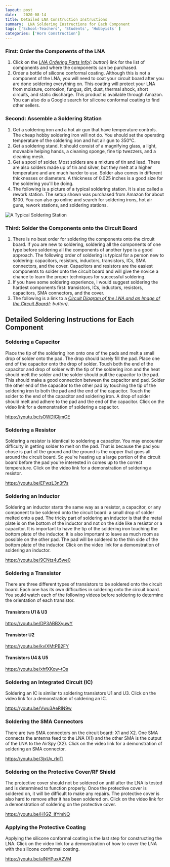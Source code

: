 ```yaml
---
layout: post
date:   2020-08-14
title: Detailed LNA Construction Instructions
summary:  LNA Soldering Instructions for Each Component
tags: ['School-Teachers', 'Students', 'Hobbyists' ]
categories: ['Horn Construction'] 
---
```


### First: Order the Components of the LNA  

1. Click on the *[LNA Ordering Parts Info](https://drive.google.com/file/d/1_8qzYX0wq48ErP7H5tAy8F8_bijaBQUf/view?usp=sharing){: button}* link for the list of components and where the components can be purchased.  
2. Order a bottle of silicone conformal coating. Although this is not a component of the LNA, you will need to coat your circuit board after you are done soldering everything on. This coating will protect your LNA from moisture, corrosion, fungus, dirt, dust, thermal shock, short circuits, and static discharge. This product is available through Amazon. You can also do a Google search for silicone conformal coating to find other sellers.  
     
### Second: Assemble a Soldering Station  

1. Get a soldering iron and a hot air gun that have temperature controls. The cheap hobby soldering iron will not do. You should set the operating temperature of the soldering iron and hot air gun to 350°C.  
2. Get a soldering stand. It should consist of a magnifying glass, a light, moveable helping hands, a cleaning sponge, fine tip twezzers, and a cleaning mesh.  
3. Get a spool of solder. Most solders are a mixture of tin and lead. There are also solders made up of tin and silver, but they melt at a higher temperature and are much harder to use. Solder also comes in different thicknesses or diameters. A thickness of 0.025 inches is a good size for the soldering you'll be doing.  
4. The following is a picture of a typical soldering station. It is also called a rework station. The setup shown was purchased from Amazon for about $100. You can also go online and search for soldering irons, hot air guns, rework stations, and soldering stations.   
     
![A Typical Soldering Station](/dspira-lessons/images/SolderingStation.JPG)

### Third: Solder the Components onto the Circuit Board  

1. There is no best order for soldering the components onto the circuit board. If you are new to soldering, soldering all the  components of one type before soldering all the components of another type is a good approach. The following order of soldering is typical for a person new to soldering: capacitors, resistors, inductors, transistors, ICs, SMA connectors, and the cover. Capacitors and resistors are the easiest components to solder onto the circuit board and will give the novice a chance to learn the proper techniques for successful soldering.  
2. If you have some soldering experience, I would suggest soldering the hardest components first: transistors, ICs, inductors, resistors, capacitors, SMA connectors, and the cover.  
3. The following is a link to a *[Circuit Diagram of the LNA and an Image of the Circuit Board](https://drive.google.com/file/d/1PwT-tn9KpN2fMcUG9MIAAlKz2KKEgYRl/view?usp=sharing){: button}*.

## Detailed Soldering Instructions for Each Component

### Soldering a Capacitor

Place the tip of the soldering iron onto one of the pads and melt a small drop of solder onto the pad. The drop should barely fill the pad. Place one end of the capacitor onto the drop of solder. Touch both the end of the capacitor and drop of solder with the tip of the soldering iron and the heat should melt the solder and the solder should pull the capacitor to the pad. This should make a good connection between the capacitor and pad. Solder the other end of the capacitor to the other pad by touching the tip of the soldering iron to both the pad and the end of the capacitor. Touch the solder to the end of the capacitor and soldering iron. A drop of solder should melt and adhere to the pad and the end of the capacitor. Click on the video link for a demonstration of soldering a capacitor.

https://youtu.be/sOWDIGIjmGE

### Soldering a Resistor

Soldering a resistor is identical to soldering a capacitor. You may encounter difficulty in getting solder to melt on the pad. That is because the pad you chose is part of the ground and the ground is the copper that goes all around the circuit board. So you're heating up a large portion of the circuit board before the pad you're interested in comes up to the correct temperature. Click on the video link for a demonstration of soldering a resistor.

https://youtu.be/EFwzL3n3f7s

### Soldering an Inductor

Soldering an inductor starts the same way as a resistor, a capacitor, or any component to be soldered onto the circuit board: a small drop of solder melted onto a pad. The tricky part of soldering an inductor is that the metal plate is on the bottom of the inductor and not on the side like a resistor or a capacitor. It is important to have the tip of the soldering iron touching the bottom plate of the inductor. It is also important to leave as much room as possible on the other pad. The pad will be soldered to the thin side of the bottom plate of the inductor. Click on the video link for a demonstration of soldering an inductor.

https://youtu.be/9CNtz4u5we0

### Soldering a Transistor

There are three different types of transistors to be soldered onto the circuit board. Each one has its own difficulties in soldering onto the circuit board. You sould watch each of the following videos before soldering to determine the orientation of each transistor.

#### Transistors U1 & U3

https://youtu.be/DP3ABBXyuwY

#### Transistor U2

https://youtu.be/kvlXMtPB2FY

#### Transistors U4 & U5

https://youtu.be/xhfXKow-tOs

### Soldering an Integrated Circuit \(IC\)

Soldering an IC is similar to soldering transistors U1 and U3. Click on the video link for a demonstration of soldering an IC.

https://youtu.be/Vwu3AeRIN9w

### Soldering the SMA Connectors

There are two SMA connectors on the circuit board: X1 and X2. One SMA connects the antenna feed to the LNA \(X1\) and the other SMA is the output of the LNA to the AirSpy \(X2\). Click on the video link for a demonstration of soldering an SMA connector.

https://youtu.be/3jxUv_rlqTI

### Soldering on the Protective Cover/RF Shield

The protective cover should not be soldered on until after the LNA is tested and is determined to function properly. Once the protective cover is soldered on, it will be difficult to make any repairs. The protective cover is also hard to remove after it has been soldered on. Click on the video link for a demonstration of soldering on the protective cover.

https://youtu.be/H1GZ_IfYmNQ

### Applying the Protective Coating

Applying the silicone conformal coating is the last step for constructing the LNA. Click on the video link for a demonstration of how to cover the LNA with the silicone conformal coating.

https://youtu.be/aINHPuxA2VM
